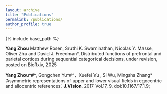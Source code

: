 ```yaml
---
layout: archive
title: "Publications"
permalink: /publications/
author_profile: true
---
```


{% include base_path %}

<!-- New style rendering if publication categories are defined -->
**Yang Zhou** Matthew Rosen, Sruthi K. Swaminathan, Nicolas Y. Masse, Oliver Zhu and David J. Freedman*, Distributed functions of prefrontal and parietal cortices during sequential categorical decisions, under revision, posted on BioRxiv, 2025

**Yang Zhou^#^**, Gongchen Yu^#^，Xuefei Yu , Si Wu, Mingsha Zhang* ‘Asymmetric representations of upper and lower visual fields in egocentric and allocentric references’. **J.Vision**. 2017 Vol.17, 9. doi:10.1167/17.1.9;
